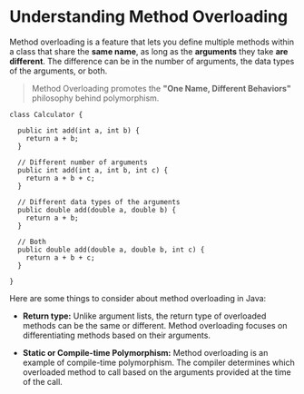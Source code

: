 # Understanding Method Overloading

Method overloading is a feature that lets you define multiple methods within a class that share the **same name**, as long as the **arguments** they take **are different**. The difference can be in the number of arguments, the data types of the arguments, or both.

> Method Overloading promotes the **"One Name, Different Behaviors"** philosophy behind polymorphism.

```
class Calculator {

  public int add(int a, int b) {
    return a + b;
  }

  // Different number of arguments
  public int add(int a, int b, int c) {
    return a + b + c;
  }

  // Different data types of the arguments
  public double add(double a, double b) {
    return a + b;
  }

  // Both
  public double add(double a, double b, int c) {
    return a + b + c;
  }

}
```

Here are some things to consider about method overloading in Java:

- **Return type:** Unlike argument lists, the return type of overloaded methods can be the same or different. Method overloading focuses on differentiating methods based on their arguments.

- **Static or Compile-time Polymorphism:** Method overloading is an example of compile-time polymorphism. The compiler determines which overloaded method to call based on the arguments provided at the time of the call.
